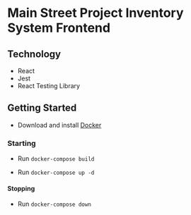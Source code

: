 # Main Street Project Inventory System Frontend

## Technology

- React
- Jest
- React Testing Library


## Getting Started

- Download and install [Docker](https://docs.docker.com/install/)

### Starting

- Run `docker-compose build`

- Run `docker-compose up -d`

#### Stopping

- Run `docker-compose down`
